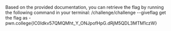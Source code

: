 Based on the provided documentation, you can retrieve the flag by running the following command in your terminal:
/challenge/challenge --giveflag
get the flag as -pwn.college{IC0Idkv57QMQMht_Y_ONJpofHpG.dRjM5QDL3MTM1czW}

